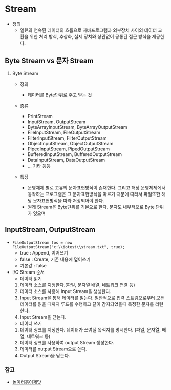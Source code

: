 # Stream
 - 정의
 	 - 일련의 연속된 데이터의 흐름으로 자바프로그램과 외부장치 사이의 데이터 교환을 위한 처리 방식, 추상화, 실제 장치와 상관없이 공통된 접근 방식을 제공한다.

## Byte Stream vs 문자 Stream
1. Byte Stream
	 - 정의
	 	 - 데이터를 Byte단위로 주고 받는 것
	 - 종류
		 - PrintStream
		 - InputStream, OutputStream
		 - ByteArrayInputStream, ByteArrayOutputStream
		 - FileInputStream, FileOutputStream
		 - FilterInputStream, FilterOutputStream
		 - ObjectInputStream, ObjectOutputStream
		 - PipedInputStream, PipedOutputStream
		 - BufferedInputStream, BufferedOutputStream
		 - DataInputStream, DataOutputStream
	 	 -  ... 기타 등등

	 - 특징
	 	 - 운영체제 별로 고유의 문자표현방식이 존재한다. 그리고 해당 운영체제에서 동작하는 프로그램은 그 문자표현방식을 따르기 때문에 따라서 파일또한 해당 문자표현방식을 따라 저장되어야 한다.
	 	 - 원래 Stream은 Byte단위를 기본으로 한다. 문자도 내부적으로 Byte 단위가 잇으며 

## InputStream, OutputStream
 - `FileOutputStream fos = new FileOutputStream("c:\\iotest\\stream.txt", true);`
 	 - true : Append, 이어쓰기
 	 - false : Create, 기존 내용에 덮어쓰기
 	 - 기본값 : false
 - I/O Stream 순서
 	 - 데이터 읽기
 	 1. 데이터 소스를 지정한다.(파일, 문자열 배열, 네트워크 연결 등)
 	 2. 데이터 소스를 사용해 Input Stream을 생성한다.
 	 3. Input Stream을 통해 데이터를 읽는다. 일반적으로 입력 스트림으로부터 모든 데이터를 읽을 때까지 루프를 수행하고 끝이 감지되었을때 특정한 문자를 리턴한다.
 	 4. Input Stream을 닫는다.
 	 - 데이터 쓰기
 	 1. 데이터 싱크를 지정한다. 데이터가 쓰여질 목적지를 명시한다. (파일, 문자열, 배열, 네트워크 등)
 	 2. 데이터 싱크를 사용하여 output Stream 생성한다.
 	 3. 데이터를 output Stream으로 쓴다.
 	 4. Output Stream을 닫는다.

### 참고
 - [놀이터흙이제맛](http://noritersand.tistory.com/46 "놀이터흙이제맛")
 